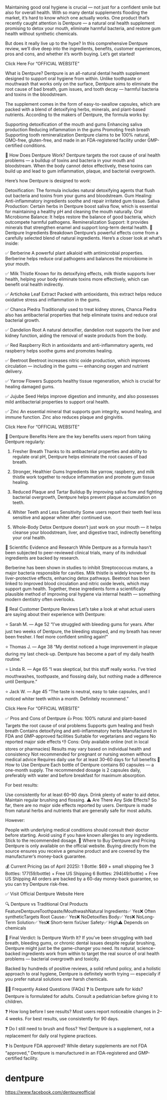 Maintaining good oral hygiene is crucial — not just for a confident smile but also for overall health. With so many dental supplements flooding the market, it’s hard to know which one actually works. One product that’s recently caught attention is Dentpure — a natural oral health supplement promising to detox your mouth, eliminate harmful bacteria, and restore gum health without synthetic chemicals.

But does it really live up to the hype? In this comprehensive Dentpure review, we’ll dive deep into the ingredients, benefits, customer experiences, pros and cons, and whether it’s worth buying. Let’s get started!


Click Here For “OFFICIAL WEBSITE”

What is Dentpure?
Dentpure is an all-natural dental health supplement designed to support oral hygiene from within. Unlike toothpaste or mouthwash that works only on the surface, Dentpure aims to eliminate the root cause of bad breath, gum issues, and tooth decay — harmful bacteria and toxins in the bloodstream.

The supplement comes in the form of easy-to-swallow capsules, which are packed with a blend of detoxifying herbs, minerals, and plant-based nutrients. According to the makers of Dentpure, the formula works by:

Supporting detoxification of the mouth and gums
Enhancing saliva production
Reducing inflammation in the gums
Promoting fresh breath
Supporting tooth remineralization
Dentpure claims to be 100% natural, GMO-free, gluten-free, and made in an FDA-registered facility under GMP-certified conditions.

🔬 How Does Dentpure Work?
Dentpure targets the root cause of oral health problems — a buildup of toxins and bacteria in your mouth and bloodstream. When the body cannot detox effectively, these toxins can build up and lead to gum inflammation, plaque, and bacterial overgrowth.

Here’s how Dentpure is designed to work:

Detoxification: The formula includes natural detoxifying agents that flush out bacteria and toxins from your gums and bloodstream.
Gum Healing: Anti-inflammatory ingredients soothe and repair irritated gum tissue.
Saliva Production: Certain herbs in Dentpure boost saliva flow, which is essential for maintaining a healthy pH and cleaning the mouth naturally.
Oral Microbiome Balance: It helps restore the balance of good bacteria, which outcompete harmful pathogens.
Remineralization Support: It provides minerals that strengthen enamel and support long-term dental health.
🌿 Dentpure Ingredients Breakdown
Dentpure’s powerful effects come from a carefully selected blend of natural ingredients. Here’s a closer look at what’s inside:

✅ Berberine
A powerful plant alkaloid with antimicrobial properties. Berberine helps reduce oral pathogens and balances the microbiome in your mouth.

✅ Milk Thistle
Known for its detoxifying effects, milk thistle supports liver health, helping your body eliminate toxins more effectively, which can benefit oral health indirectly.

✅ Artichoke Leaf Extract
Packed with antioxidants, this extract helps reduce oxidative stress and inflammation in the gums.

✅ Chanca Piedra
Traditionally used to treat kidney stones, Chanca Piedra also has antibacterial properties that help eliminate toxins and reduce oral bacterial growth.

✅ Dandelion Root
A natural detoxifier, dandelion root supports the liver and kidney function, aiding the removal of waste products from the body.

✅ Red Raspberry
Rich in antioxidants and anti-inflammatory agents, red raspberry helps soothe gums and promotes healing.

✅ Beetroot
Beetroot increases nitric oxide production, which improves circulation — including in the gums — enhancing oxygen and nutrient delivery.

✅ Yarrow Flowers
Supports healthy tissue regeneration, which is crucial for healing damaged gums.

✅ Jujube Seed
Helps improve digestion and immunity, and also possesses mild antibacterial properties to support oral health.

✅ Zinc
An essential mineral that supports gum integrity, wound healing, and immune function. Zinc also reduces plaque and gingivitis.

Click Here For “OFFICIAL WEBSITE”

🦷 Dentpure Benefits
Here are the key benefits users report from taking Dentpure regularly:

1. Fresher Breath
Thanks to its antibacterial properties and ability to regulate oral pH, Dentpure helps eliminate the root causes of bad breath.

2. Stronger, Healthier Gums
Ingredients like yarrow, raspberry, and milk thistle work together to reduce inflammation and promote gum tissue healing.

3. Reduced Plaque and Tartar Buildup
By improving saliva flow and fighting bacterial overgrowth, Dentpure helps prevent plaque accumulation on teeth.

4. Whiter Teeth and Less Sensitivity
Some users report their teeth feel less sensitive and appear whiter after continued use.

5. Whole-Body Detox
Dentpure doesn’t just work on your mouth — it helps cleanse your bloodstream, liver, and digestive tract, indirectly benefiting your oral health.

🧪 Scientific Evidence and Research
While Dentpure as a formula hasn’t been subjected to peer-reviewed clinical trials, many of its individual ingredients are backed by research.

Berberine has been shown in studies to inhibit Streptococcus mutans, a major bacteria responsible for cavities.
Milk thistle is widely known for its liver-protective effects, enhancing detox pathways.
Beetroot has been linked to improved blood circulation and nitric oxide levels, which may support gum health.
Together, these ingredients form a scientifically plausible method of improving oral hygiene via internal health — something modern dentistry often overlooks.

📢 Real Customer Dentpure Reviews
Let’s take a look at what actual users are saying about their experience with Dentpure:

⭐ Sarah M. — Age 52
“I’ve struggled with bleeding gums for years. After just two weeks of Dentpure, the bleeding stopped, and my breath has never been fresher. I feel more confident smiling again!”

⭐ Thomas J. — Age 38
“My dentist noticed a huge improvement in plaque during my last check-up. Dentpure has become a part of my daily health routine.”

⭐ Linda R. — Age 65
“I was skeptical, but this stuff really works. I’ve tried mouthwashes, toothpaste, and flossing daily, but nothing made a difference until Dentpure.”

⭐ Jack W. — Age 45
“The taste is neutral, easy to take capsules, and I noticed whiter teeth within a month. Definitely recommend.”

Click Here For “OFFICIAL WEBSITE”

✅ Pros and Cons of Dentpure
👍 Pros:
100% natural and plant-based
Targets the root cause of oral problems
Supports gum healing and fresh breath
Contains detoxifying and anti-inflammatory herbs
Manufactured in FDA and GMP-approved facilities
Suitable for vegetarians and vegans
No reported major side effects
👎 Cons:
Only available online (not in local stores or pharmacies)
Results may vary based on individual health and consistency
Not recommended for pregnant or nursing women without medical advice
Requires daily use for at least 30–60 days for full benefits
💊How to Use Dentpure
Each bottle of Dentpure contains 60 capsules — a one-month supply. The recommended dosage is 2 capsules daily, preferably with water and before breakfast for maximum absorption.

For best results:

Use consistently for at least 60–90 days.
Drink plenty of water to aid detox.
Maintain regular brushing and flossing.
⚠️ Are There Any Side Effects?
So far, there are no major side effects reported by users. Dentpure is made from natural herbs and nutrients that are generally safe for most adults.

However:

People with underlying medical conditions should consult their doctor before starting.
Avoid using if you have known allergies to any ingredients.
Stick to the recommended dosage.
🛒 Where to Buy Dentpure and Pricing
Dentpure is only available on the official website. Buying directly from the source ensures you receive a genuine product and are covered by the manufacturer’s money-back guarantee.

💰 Current Pricing (as of April 2025):
1 Bottle: $69 + small shipping fee
3 Bottles: $177 ($59/bottle) + Free US Shipping
6 Bottles: $294 ($49/bottle) + Free US Shipping
All orders are backed by a 60-day money-back guarantee, so you can try Dentpure risk-free.

✅ Visit Official Dentpure Website Here

🔍 Dentpure vs Traditional Oral Products
FeatureDentpureToothpaste/MouthwashNatural Ingredients✅ Yes❌ Often syntheticTargets Root Cause✅ Yes❌ NoDetoxifies Body✅ Yes❌ NoLong-Term Solution✅ Yes❌ Short-term fixUser Safety✅ High⚠️ Depends on chemicals

📌 Final Verdict: Is Dentpure Worth It?
If you’ve been struggling with bad breath, bleeding gums, or chronic dental issues despite regular brushing, Dentpure might just be the game-changer you need. Its natural, science-backed ingredients work from within to target the real source of oral health problems — bacterial overgrowth and toxicity.

Backed by hundreds of positive reviews, a solid refund policy, and a holistic approach to oral hygiene, Dentpure is definitely worth trying — especially if you prefer natural solutions over harsh chemicals.

🙋‍♂️ Frequently Asked Questions (FAQs)
❓ Is Dentpure safe for kids?
Dentpure is formulated for adults. Consult a pediatrician before giving it to children.

❓ How long before I see results?
Most users report noticeable changes in 2–4 weeks. For best results, use consistently for 90 days.

❓ Do I still need to brush and floss?
Yes! Dentpure is a supplement, not a replacement for daily oral hygiene practices.

❓ Is Dentpure FDA approved?
While dietary supplements are not FDA “approved,” Dentpure is manufactured in an FDA-registered and GMP-certified facility.

# dentpure
https://www.facebook.com/dentpureofficial
